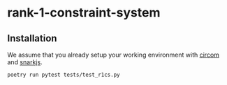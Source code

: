 # rank-1-constraint-system

## Installation

We assume that you already setup your working environment with [circom](https://docs.circom.io/getting-started/installation/#installing-circom) and [snarkjs](https://github.com/iden3/snarkjs).

```bash
poetry run pytest tests/test_r1cs.py
```
